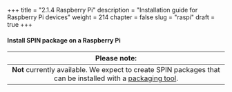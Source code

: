 +++
title = "2.1.4 Raspberry Pi"
description = "Installation guide for Raspberry Pi devices"
weight = 214
chapter = false
slug = "raspi"
draft = true
+++

#### Install SPIN package on a Raspberry Pi

| <i class="fa fa-exclamation-triangle"></i> Please note: |
| :-----: |
| **Not** currently available. We expect to create SPIN packages that can be installed with a [packaging tool](https://www.raspberrypi.org/documentation/linux/software/apt.md).
